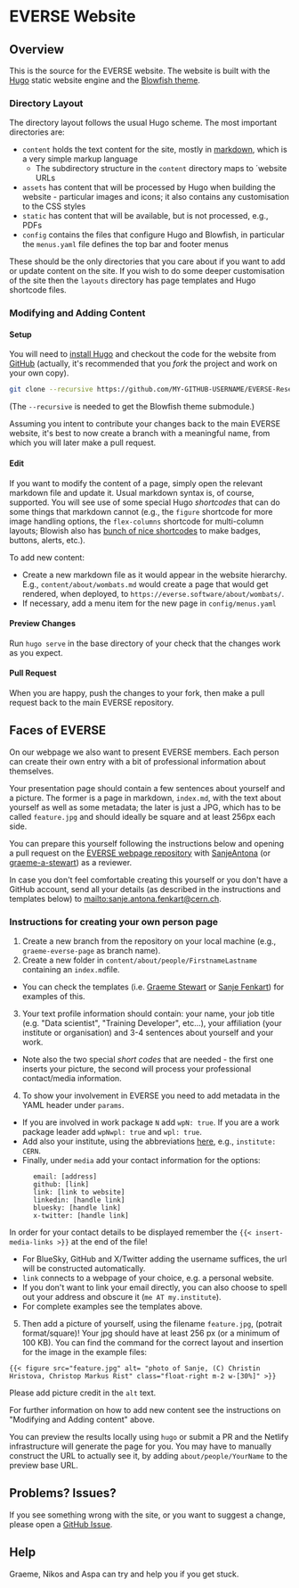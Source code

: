 # EVERSE Website

## Overview

This is the source for the EVERSE website. The website is built with the [Hugo](https://gohugo.io) static website engine and the [Blowfish theme](https://blowfish.page).

### Directory Layout

The directory layout follows the usual Hugo scheme. The most important directories are:

- `content` holds the text content for the site, mostly in [markdown](https://en.wikipedia.org/wiki/Markdown), which is a very simple markup language
  - The subdirectory structure in the `content` directory maps to ´website URLs
- `assets` has content that will be processed by Hugo when building the website - particular images and icons; it also contains any customisation to the CSS styles
- `static` has content that will be available, but is not processed, e.g., PDFs
- `config` contains the files that configure Hugo and Blowfish, in particular the `menus.yaml` file defines the top bar and footer menus

These should be the only directories that you care about if you want to add or update content on the site. If you wish to do some deeper customisation of the site then the `layouts` directory has page templates and Hugo shortcode files.

### Modifying and Adding Content

#### Setup

You will need to [install Hugo](https://gohugo.io/installation/) and checkout the code for the website from [GitHub](https://github.com/EVERSE-ResearchSoftware/EVERSE-ResearchSoftware.github.io) (actually, it's recommended that you *fork* the project and work on your own copy).

```sh
git clone --recursive https://github.com/MY-GITHUB-USERNAME/EVERSE-ResearchSoftware.github.io 
```

(The `--recursive` is needed to get the Blowfish theme submodule.)

Assuming you intent to contribute your changes back to the main EVERSE website, it's best to now create a branch with a meaningful name, from which you will later make a pull request.

#### Edit

If you want to modify the content of a page, simply open the relevant markdown file and update it. Usual markdown syntax is, of course, supported. You will see use of some special Hugo *shortcodes* that can do some things that markdown cannot (e.g., the `figure` shortcode for more image handling options, the `flex-columns` shortcode for multi-column layouts; Blowish also has [bunch of nice shortcodes](https://blowfish.page/docs/shortcodes/) to make badges, buttons, alerts, etc.).

To add new content:

- Create a new markdown file as it would appear in the website hierarchy. E.g., `content/about/wombats.md` would create a page that would get rendered, when deployed, to `https://everse.software/about/wombats/`.
- If necessary, add a menu item for the new page in `config/menus.yaml`

#### Preview Changes

Run `hugo serve` in the base directory of your check that the changes work as you expect.

#### Pull Request

When you are happy, push the changes to your fork, then make a pull request back to the main EVERSE repository.

## Faces of EVERSE

On our webpage we also want to present EVERSE members. Each person can create their own entry with a bit of professional information about themselves.

Your presentation page should contain a few sentences about yourself and a picture. The former is a page in markdown, `index.md`, with the text about yourself as well as some metadata; the later is just a JPG, which has to be called `feature.jpg` and should ideally be square and at least 256px each side.

You can prepare this yourself following the instructions below and opening a pull request on the [EVERSE webpage repository](https://github.com/EVERSE-ResearchSoftware/EVERSE-ResearchSoftware.github.io) with [SanjeAntona](https://github.com/SanjeAntona) (or [graeme-a-stewart](https://github.com/graeme-a-stewart)) as a reviewer.

In case you don't feel comfortable creating this yourself or you don't have a GitHub account, send all your details (as described in the instructions and templates below) to <mailto:sanje.antona.fenkart@cern.ch>.

### Instructions for creating your own person page

1. Create a new branch from the repository on your local machine (e.g., `graeme-everse-page` as branch name).
2. Create a new folder in `content/about/people/FirstnameLastname` containing an `index.md`file. 
  -  You can check the templates (i.e. [Graeme Stewart](https://github.com/EVERSE-ResearchSoftware/EVERSE-ResearchSoftware.github.io/tree/main/content/about/people/GraemeStewart) or [Sanje Fenkart](https://github.com/EVERSE-ResearchSoftware/EVERSE-ResearchSoftware.github.io/tree/main/content/about/people/SanjeFenkart)) for examples of this.
3. Your text profile information should contain: your name, your job title (e.g. "Data scientist", "Training Developer", etc...), your affiliation (your institute or organisation) and 3-4 sentences about yourself and your work.
  - Note also the two special *short codes* that are needed - the first one inserts your picture, the second will process your professional contact/media information.
4. To show your involvement in EVERSE you need to add metadata in the YAML header under `params`. 
  - If you are involved in work package `N` add `wpN: true`. If you are a work package leader add `wpNwpl: true` and `wpl: true`.
  - Add also your institute, using the abbreviations [here](https://github.com/EVERSE-ResearchSoftware/EVERSE-ResearchSoftware.github.io/tree/main/content/about/partners), e.g., `institute: CERN`.
  - Finally, under ```media``` add your contact information for the options:
```
      email: [address]
      github: [link]
      link: [link to website]
      linkedin: [handle link]
      bluesky: [handle link]
      x-twitter: [handle link]
 ```     
In order for your contact details to be displayed remember the  `{{< insert-media-links >}}` at the end of the file!
  - For BlueSky, GitHub and X/Twitter adding the username suffices, the url will be constructed automatically.
  - `link` connects to a webpage of your choice, e.g. a personal website.
  - If you don't want to link your email directly, you can also choose to spell out your address and obscure it (`me AT my.institute`).
  - For complete examples see the templates above.
5. Then add a picture of yourself, using the filename `feature.jpg`, (potrait format/square)! Your jpg should have at least 256 px (or a minimum of 100 KB). You can find the command for the correct layout and insertion for the image in the example files: 
```
{{< figure src="feature.jpg" alt= "photo of Sanje, (C) Christin Hristova, Christop Markus Rist" class="float-right m-2 w-[30%]" >}}
```
Please add picture credit in the `alt` text.

For further information on how to add new content see the instructions on "Modifying and Adding content" above.

You can preview the results locally using `hugo` or submit a PR and the Netlify infrastructure will generate the page for you. You may have to manually construct the URL to actually see it, by adding `about/people/YourName` to the preview base URL.

## Problems? Issues?

If you see something wrong with the site, or you want to suggest a change, please open a [GitHub Issue](https://github.com/EVERSE-ResearchSoftware/EVERSE-ResearchSoftware.github.io/issues/new).

## Help

Graeme, Nikos and Aspa can try and help you if you get stuck.
